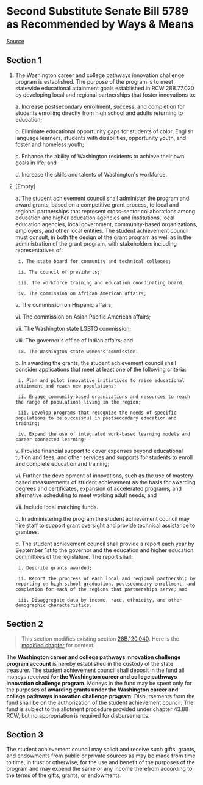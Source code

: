 # Second Substitute Senate Bill 5789 as Recommended by Ways & Means

[Source](http://lawfilesext.leg.wa.gov/biennium/2021-22/Pdf/Bills/Senate%20Bills/5789-S2.pdf)
## Section 1
1. The Washington career and college pathways innovation challenge program is established. The purpose of the program is to meet statewide educational attainment goals established in RCW 28B.77.020 by developing local and regional partnerships that foster innovations to:

    a. Increase postsecondary enrollment, success, and completion for students enrolling directly from high school and adults returning to education;

    b. Eliminate educational opportunity gaps for students of color, English language learners, students with disabilities, opportunity youth, and foster and homeless youth;

    c. Enhance the ability of Washington residents to achieve their own goals in life; and

    d. Increase the skills and talents of Washington's workforce.

2. [Empty]

    a. The student achievement council shall administer the program and award grants, based on a competitive grant process, to local and regional partnerships that represent cross-sector collaborations among education and higher education agencies and institutions, local education agencies, local government, community-based organizations, employers, and other local entities. The student achievement council must consult, in both the design of the grant program as well as in the administration of the grant program, with stakeholders including representatives of:

        i. The state board for community and technical colleges;

        ii. The council of presidents;

        iii. The workforce training and education coordinating board;

        iv. The commission on African American affairs;

    v. The commission on Hispanic affairs;

    vi. The commission on Asian Pacific American affairs;

    vii. The Washington state LGBTQ commission;

    viii. The governor's office of Indian affairs; and

        ix. The Washington state women's commission.

    b. In awarding the grants, the student achievement council shall consider applications that meet at least one of the following criteria:

        i. Plan and pilot innovative initiatives to raise educational attainment and reach new populations;

        ii. Engage community-based organizations and resources to reach the range of populations living in the region;

        iii. Develop programs that recognize the needs of specific populations to be successful in postsecondary education and training;

        iv. Expand the use of integrated work-based learning models and career connected learning;

    v. Provide financial support to cover expenses beyond educational tuition and fees, and other services and supports for students to enroll and complete education and training;

    vi. Further the development of innovations, such as the use of mastery-based measurements of student achievement as the basis for awarding degrees and certificates, expansion of accelerated programs, and alternative scheduling to meet working adult needs; and

    vii. Include local matching funds.

    c. In administering the program the student achievement council may hire staff to support grant oversight and provide technical assistance to grantees.

    d. The student achievement council shall provide a report each year by September 1st to the governor and the education and higher education committees of the legislature. The report shall:

        i. Describe grants awarded;

        ii. Report the progress of each local and regional partnership by reporting on high school graduation, postsecondary enrollment, and completion for each of the regions that partnerships serve; and

        iii. Disaggregate data by income, race, ethnicity, and other demographic characteristics.


## Section 2
> This section modifies existing section [28B.120.040](/rcw/28B_higher_education/28B.120_washington_fund_for_innovation_and_quality_in_higher_education_program.md). Here is the [modified chapter](rcw/28B_higher_education/28B.120_washington_fund_for_innovation_and_quality_in_higher_education_program.md) for context.

The **Washington career and college pathways innovation challenge program account** is hereby established in the custody of the state treasurer. The student achievement council shall deposit in the fund all moneys received **for the Washington career and college pathways innovation challenge program**. Moneys in the fund may be spent only for the purposes of **awarding grants under the Washington career and college pathways innovation challenge program**. Disbursements from the fund shall be on the authorization of the student achievement council. The fund is subject to the allotment procedure provided under chapter 43.88 RCW, but no appropriation is required for disbursements.


## Section 3
The student achievement council may solicit and receive such gifts, grants, and endowments from public or private sources as may be made from time to time, in trust or otherwise, for the use and benefit of the purposes of the program and may expend the same or any income therefrom according to the terms of the gifts, grants, or endowments.

